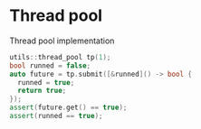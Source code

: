 # Thread pool
Thread pool implementation

```C++
utils::thread_pool tp(1);
bool runned = false;
auto future = tp.submit([&runned]() -> bool {
  runned = true;
  return true;
});
assert(future.get() == true);
assert(runned == true);
```


